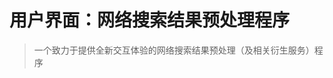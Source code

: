 <!--
 * @Description: 项目概述文档
 * @Author: wangshuhao.com
 * @Date: 2020/03/21 01:32:12
 * @LastEditors: wangshuhao.com
 * @LastEditTime: 2020/03/21 01:32:12
 -->

# 用户界面：网络搜索结果预处理程序

> 一个致力于提供全新交互体验的网络搜索结果预处理（及相关衍生服务）程序
